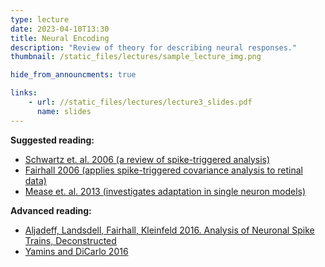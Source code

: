 ```yaml
---
type: lecture
date: 2023-04-10T13:30
title: Neural Encoding
description: "Review of theory for describing neural responses."
thumbnail: /static_files/lectures/sample_lecture_img.png

hide_from_announcments: true

links: 
    - url: //static_files/lectures/lecture3_slides.pdf
      name: slides
---
```


**Suggested reading:**
- [Schwartz et. al. 2006 (a review of spike-triggered analysis)](http://jov.arvojournals.org/article.aspx?articleid=2192881)
- [Fairhall 2006 (applies spike-triggered covariance analysis to retinal data)](http://jn.physiology.org/content/96/5/2724.long)
- [Mease et. al. 2013 (investigates adaptation in single neuron models)](http://www.ncbi.nlm.nih.gov/pmc/articles/PMC3721832/)

**Advanced reading:**
- [Aljadeff, Landsdell, Fairhall, Kleinfeld 2016. Analysis of Neuronal Spike Trains, Deconstructed](https://www.ncbi.nlm.nih.gov/pubmed/27477016)
- [Yamins and DiCarlo 2016](https://www.nature.com/articles/nn.4244)

